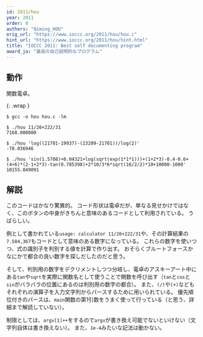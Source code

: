```yaml
---
id: 2011/hou
year: 2011
order: 8
authors: "Qiming_HOU"
orig_url: "https://www.ioccc.org/2011/hou/hou.c"
hint_url: "https://www.ioccc.org/2011/hou/hint.html"
title: "IOCCC 2011: Best self documenting program"
award_ja: "最高の自己説明的なプログラム"
---
```


## 動作

関数電卓。

{: .wrap }
```
$ gcc -o hou hou.c -lm

$ ./hou 11/26+222/31
7168.000000

$ ./hou 'log((21701-19937)-(23209-21701))/log(2)'
-78.036946

$ ./hou 'sin(1.5708)+0.04321+log(sqrt(exp(1*1*1)))+(1+2*3)-0.4-0.6+(4+6)*(2-1+2*3)-tan(0.785398)+2*10/3*6*sqrt(16/2/2)*10+10000-1000'
10155.049091
```

## 解説

このコードはかなり驚異的。
コード形状は電卓だが、単なる見せかけではなく、このボタンの中身がきちんと意味のあるコードとして利用されている。
うばらしい。

例として書かれている`usage: calculator 11/26+222/31`や、その計算結果の`7.584,367`もコードとして意味のある数字になっている。
これらの数字を使いつつ、式の識別子を判別する値を計算で作り出す。
おそらくブルートフォースかなにかで都合の良い数字を探しだしたのだと思う。

そして、判別用の数字をデクリメントしつつ分岐し、電卓のアスキーアート中にある`tan`や`sqrt`を実際に関数名として使うことで関数を呼び出す（`tan`と`cos`と`sin`がバラバラの位置にあるのは判別用の数字の都合）。
また、`(/)`や`(+)`などもそれぞれの演算子を入力文字列からパースするために用いられている。
優先順位付きのパースは、`main`関数の第1引数をうまく使って行っている（と思う、詳細まで解読していない）。

制限としては、`argv[1]++`をするので`argv`が書き換え可能でないといけない（文字列自体は書き換えない）。
また、`1e-4`みたいな記法は動かない。
